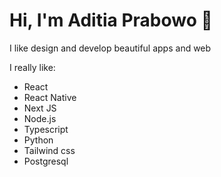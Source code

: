 # Hi, I'm Aditia Prabowo 👋
I like design and develop beautiful apps and web

I really like:
* React
* React Native
* Next JS
* Node.js
* Typescript
* Python
* Tailwind css
* Postgresql
